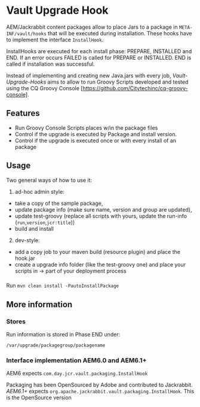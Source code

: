 # Vault Upgrade Hook

 AEM/Jackrabbit content packages allow to place Jars to a package in `META-INF/vault/hooks` that will be executed during installation. These hooks have to implement the interface `InstallHook`. 

InstallHooks are executed for each install phase: PREPARE, INSTALLED and END. If an error occurs FAILED is called for PREPARE or INSTALLED. END is called if installation was successful.

Instead of implementing and creating new Java.jars with every job, *Vault-Upgrade-Hooks* aims to allow to run Groovy Scripts developed and tested using the CQ Groovy Console [https://github.com/Citytechinc/cq-groovy-console].

## Features

- Run Groovy Console Scripts places w/in the package files
- Control if the upgrade is executed by Package and install version.
- Control if the upgrade is executed once or with every install of an package


## Usage

Two general ways of how to use it: 

1. ad-hoc admin style:
- take a copy of the sample package, 
- update package info (make sure name, version and group are updated), 
- update test-groovy (replace all scripts with yours, update the run-info (`run`,`version`,`jcr:title`))
- build and install

2. dev-style:
- add a copy job to your maven build (resource plugin) and place the hook.jar
- create a upgrade info folder (like the test-groovy one) and place your scripts in
-> part of your deployment process

###
Run `mvn clean install -PautoInstallPackage`

## More information
### Stores

Run information is stored in Phase END under:

    /var/upgrade/packagegroup/packagename


### Interface implementation AEM6.0 and AEM6.1+
 
 AEM6 expects `com.day.jcr.vault.packaging.InstallHook` 

Packaging has been OpenSourced by Adobe and contributed to Jackrabbit. *AEM6.1+* expects `org.apache.jackrabbit.vault.packaging.InstallHook`. This is the OpenSource version 